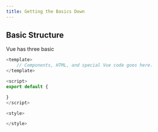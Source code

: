 ```yaml
---
title: Getting the Basics Down
---
```

## Basic Structure
Vue has three basic 

```javascript 
<template>
    // Components, HTML, and special Vue code goes here.
</template>

<script>
export default {

}
</script>

<style>

</style>
```